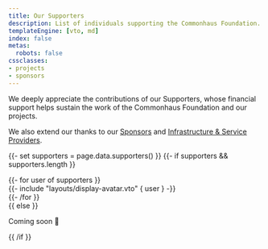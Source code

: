 ```yaml
---
title: Our Supporters
description: List of individuals supporting the Commonhaus Foundation.
templateEngine: [vto, md]
index: false
metas:
  robots: false
cssclasses:
- projects
- sponsors
---
```


We deeply appreciate the contributions of our Supporters, whose financial
support helps sustain the work of the Commonhaus Foundation and our projects.

We also extend our thanks to our <a href="index.md">Sponsors</a> and <a href="providers.md">Infrastructure & Service Providers</a>.

{{- set supporters = page.data.supporters() }}
{{- if supporters && supporters.length }}
<section class="cards avatars">
{{- for user of supporters }}
<div class="card avatar-only">
{{- include "layouts/display-avatar.vto" { user } -}}
</div>
{{- /for }}
</section>
{{ else }}
<p>Coming soon 🚀 </p>
{{ /if }}
